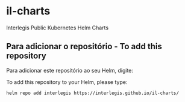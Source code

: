 # il-charts
Interlegis Public Kubernetes Helm Charts

## Para adicionar o repositório - To add this repository
Para adicionar este repositório ao seu Helm, digite:

To add this repository to your Helm, please type:

```
helm repo add interlegis https://interlegis.github.io/il-charts/
```



